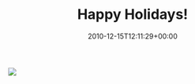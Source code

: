 ﻿---
title: Happy Holidays!
date: 2010-12-15T12:11:29+00:00
---
![](http://i0.wp.com/hmemcpy.com/wp-content/uploads/2010/12/greeting-card-2011-web11.jpg)

